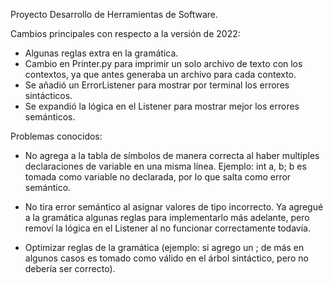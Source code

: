 Proyecto Desarrollo de Herramientas de Software.

Cambios principales con respecto a la versión de 2022:

- Algunas reglas extra en la gramática.
- Cambio en Printer.py para imprimir un solo archivo de texto con los contextos, ya que antes generaba un archivo para cada contexto.
- Se añadió un ErrorListener para mostrar por terminal los errores sintácticos.
- Se expandió la lógica en el Listener para mostrar mejor los errores semánticos.

Problemas conocidos:

- No agrega a la tabla de símbolos de manera correcta al haber multiples declaraciones de variable en una misma línea. 
    Ejemplo: int a, b; 
    b es tomada como variable no declarada, por lo que salta como error semántico.

- No tira error semántico al asignar valores de tipo incorrecto. Ya agregué a la gramática algunas reglas para implementarlo más adelante, pero removí la lógica en el Listener al no funcionar correctamente todavía.

- Optimizar reglas de la gramática (ejemplo: si agrego un ; de más en algunos casos es tomado como válido en el árbol sintáctico, pero no debería ser correcto).